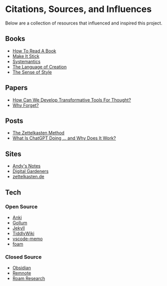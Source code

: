 # Citations, Sources, and Influences

Below are a collection of resources that influenced and inspired this project.

## Books

- [How To Read A Book][bk-how-to-read]
- [Make It Stick][bk-make-stick]
- [Systemantics][bk-systemantics]
- [The Language of Creation][bk-lang-create]
- [The Sense of Style][bk-style-sense]

## Papers

- [How Can We Develop Transformative Tools For Thought?][ppr-tools-for-thought]
- [Why Forget?][ppr-why-forget]

## Posts

- [The Zettelkasten Method][pst-lesswrong-zettel-method]
- [What Is ChatGPT Doing … and Why Does It Work?][pst-how-chatgpt]

## Sites

- [Andy's Notes][site-andys-notes]
- [Digital Gardeners][site-digital-gardeners]
- [zettelkasten.de][site-zettel]

## Tech

### Open Source

- [Anki][git-anki]
- [Gollum][git-gollum]
- [Jekyll][git-jekyll]
- [TiddlyWiki][git-tiddlywiki]
- [vscode-memo][git-vscode-memo]
- [foam][git-vscode-foam]

### Closed Source

- [Obsidian][app-obsidian]
- [Remnote][app-remnote]
- [Roam Research][app-roam]


[app-obsidian]: <https://obsidian.md/>
[app-remnote]: <https://www.remnote.com/>
[app-roam]: <https://roamresearch.com/>

[bk-how-to-read]: <https://www.goodreads.com/book/show/567610.How_to_Read_a_Book>
[bk-lang-create]: <https://www.goodreads.com/en/book/show/40192316>
[bk-make-stick]: <https://www.goodreads.com/book/show/18770267-make-it-stick?from_search=true&from_srp=true&qid=iNTKEG1DV3&rank=1>
[bk-style-sense]: <https://www.goodreads.com/book/show/20821371-the-sense-of-style?from_search=true&from_srp=true&qid=VWlJ65s2no&rank=1>
[bk-systemantics]: <https://www.goodreads.com/book/show/583785.The_Systems_Bible>

[git-anki]: <https://github.com/ankitects/anki>
[git-gollum]: <https://github.com/gollum/gollum>
[git-jekyll]: <https://github.com/jekyll/jekyll>
[git-tiddlywiki]: <https://github.com/TiddlyWiki/TiddlyWiki>
[git-vscode-memo]: <https://github.com/svsool/memo>
[git-vscode-foam]: <https://github.com/foambubble/foam>

[ppr-tools-for-thought]: <https://numinous.productions/ttft/>
[ppr-why-forget]: <https://www.semanticscholar.org/paper/Why-Forget-On-the-Adaptive-Value-of-Memory-Loss-N%C3%B8rby/f2edf8cb541508e68c72c150038066c432c023ff>

[pst-how-chatgpt]: <https://writings.stephenwolfram.com/2023/02/what-is-chatgpt-doing-and-why-does-it-work/>
[pst-lesswrong-zettel-method]: <https://www.lesswrong.com/posts/NfdHG6oHBJ8Qxc26s/the-zettelkasten-method-1>
[pst-rank-n-file]: <https://reallifemag.com/rank-and-file/>

[site-andys-notes]: <https://notes.andymatuschak.org/About_these_notes>
[site-digital-gardeners]: <https://github.com/MaggieAppleton/digital-gardeners>
[site-zettel]: <https://zettelkasten.de/>
